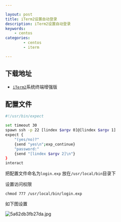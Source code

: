 ```yaml
---

layout: post
title: iTerm2设置自动登录
description: iTerm2设置自动登录
keywords: 
    - centos
categories: 
        - centos
        - iterm

---
```


## 下载地址

+ [`iTerm2`](http://www.iterm2.com/)系统终端增强版

##  配置文件

```bash
#!/usr/bin/expect

set timeout 30
spawn ssh -p 22 [lindex $argv 0]@[lindex $argv 1]
expect {
    "(yes/no)?"
    {send "yes\n";exp_continue}
    "password:"
    {send "[lindex $argv 2]\n"}
}
interact 
```

把配置文件命名为`login.exp` 放在`/usr/local/bin`目录下   

设置访问权限 

```
chmod 777 /usr/local/bin/login.exp
```

如下图设置

![5a62db3fb27da.jpg](https://i.loli.net/2018/01/20/5a62db3fb27da.jpg)


 
